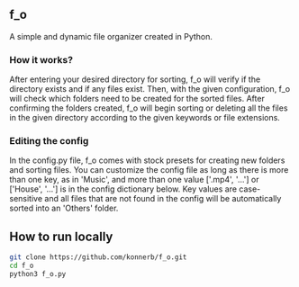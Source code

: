 ## f_o

A simple and dynamic file organizer created in Python.

### How it works? 

After entering your desired directory for sorting, f_o will verify if the directory exists and if any files exist. Then, with the given configuration, f_o will check which folders need to be created for the sorted files. After confirming the folders created, f_o will begin sorting or deleting all the files in the given directory according to the given keywords or file extensions. 

### Editing the config

In the config.py file, f_o comes with stock presets for creating new folders and sorting files. You can customize the config file as long as there is more than one key, as in 'Music', and more than one value ['.mp4', '...'] or ['House', '...'] is in the config dictionary below. Key values are case-sensitive and all files that are not found in the config will be automatically sorted into an 'Others' folder.

## How to run locally

```bash
git clone https://github.com/konnerb/f_o.git
cd f_o
python3 f_o.py
```